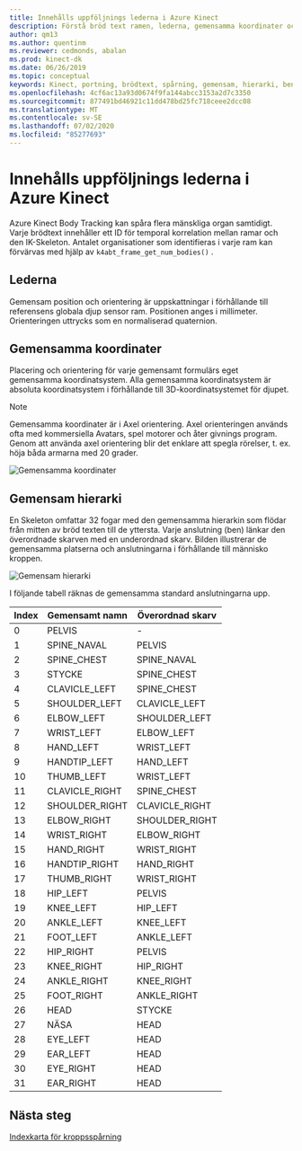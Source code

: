 ```yaml
---
title: Innehålls uppföljnings lederna i Azure Kinect
description: Förstå bröd text ramen, lederna, gemensamma koordinater och gemensam hierarki i Azure Kinect DK.
author: qm13
ms.author: quentinm
ms.reviewer: cedmonds, abalan
ms.prod: kinect-dk
ms.date: 06/26/2019
ms.topic: conceptual
keywords: Kinect, portning, brödtext, spårning, gemensam, hierarki, ben, anslutning
ms.openlocfilehash: 4cf6ac13a93d0674f9fa144abcc3153a2d7c3350
ms.sourcegitcommit: 877491bd46921c11dd478bd25fc718ceee2dcc08
ms.translationtype: MT
ms.contentlocale: sv-SE
ms.lasthandoff: 07/02/2020
ms.locfileid: "85277693"
---
```

# <a name="azure-kinect-body-tracking-joints"></a>Innehålls uppföljnings lederna i Azure Kinect

Azure Kinect Body Tracking kan spåra flera mänskliga organ samtidigt. Varje brödtext innehåller ett ID för temporal korrelation mellan ramar och den IK-Skeleton. Antalet organisationer som identifieras i varje ram kan förvärvas med hjälp av `k4abt_frame_get_num_bodies()` .

## <a name="joints"></a>Lederna

Gemensam position och orientering är uppskattningar i förhållande till referensens globala djup sensor ram. Positionen anges i millimeter. Orienteringen uttrycks som en normaliserad quaternion.

## <a name="joint-coordinates"></a>Gemensamma koordinater

Placering och orientering för varje gemensamt formulärs eget gemensamma koordinatsystem. Alla gemensamma koordinatsystem är absoluta koordinatsystem i förhållande till 3D-koordinatsystemet för djupet.

> [!NOTE]
> Gemensamma koordinater är i Axel orientering. Axel orienteringen används ofta med kommersiella Avatars, spel motorer och åter givnings program. Genom att använda axel orientering blir det enklare att spegla rörelser, t. ex. höja båda armarna med 20 grader.

![Gemensamma koordinater](./media/concepts/joint-coordinates.png)

## <a name="joint-hierarchy"></a>Gemensam hierarki

En Skeleton omfattar 32 fogar med den gemensamma hierarkin som flödar från mitten av bröd texten till de yttersta. Varje anslutning (ben) länkar den överordnade skarven med en underordnad skarv. Bilden illustrerar de gemensamma platserna och anslutningarna i förhållande till människo kroppen.

![Gemensam hierarki](./media/concepts/joint-hierarchy.png)

I följande tabell räknas de gemensamma standard anslutningarna upp.

|Index |Gemensamt namn     | Överordnad skarv   |
|------|---------------|----------------|
| 0    |PELVIS         | -              |
| 1    |SPINE_NAVAL    | PELVIS         |
| 2    |SPINE_CHEST    | SPINE_NAVAL    |
| 3    |STYCKE           | SPINE_CHEST    |
| 4    |CLAVICLE_LEFT  | SPINE_CHEST    |
| 5    |SHOULDER_LEFT  | CLAVICLE_LEFT  |
| 6    |ELBOW_LEFT     | SHOULDER_LEFT  |
| 7    |WRIST_LEFT     | ELBOW_LEFT     |
| 8    |HAND_LEFT      | WRIST_LEFT     |
| 9    |HANDTIP_LEFT   | HAND_LEFT      |
| 10   |THUMB_LEFT     | WRIST_LEFT     |
| 11   |CLAVICLE_RIGHT | SPINE_CHEST    |
| 12   |SHOULDER_RIGHT | CLAVICLE_RIGHT |
| 13   |ELBOW_RIGHT    | SHOULDER_RIGHT |
| 14   |WRIST_RIGHT    | ELBOW_RIGHT    |
| 15   |HAND_RIGHT     | WRIST_RIGHT    |
| 16   |HANDTIP_RIGHT  | HAND_RIGHT     |
| 17   |THUMB_RIGHT    | WRIST_RIGHT    |
| 18   |HIP_LEFT       | PELVIS         |
| 19   |KNEE_LEFT      | HIP_LEFT       |
| 20   |ANKLE_LEFT     | KNEE_LEFT      |
| 21   |FOOT_LEFT      | ANKLE_LEFT     |
| 22   |HIP_RIGHT      | PELVIS         |
| 23   |KNEE_RIGHT     | HIP_RIGHT      |
| 24   |ANKLE_RIGHT    | KNEE_RIGHT     |
| 25   |FOOT_RIGHT     | ANKLE_RIGHT    |
| 26   |HEAD           | STYCKE           |
| 27   |NÄSA           | HEAD           |
| 28   |EYE_LEFT       | HEAD           |
| 29   |EAR_LEFT       | HEAD           |
| 30   |EYE_RIGHT      | HEAD           |
| 31   |EAR_RIGHT      | HEAD           |

## <a name="next-steps"></a>Nästa steg

[Indexkarta för kroppsspårning](body-index-map.md)
